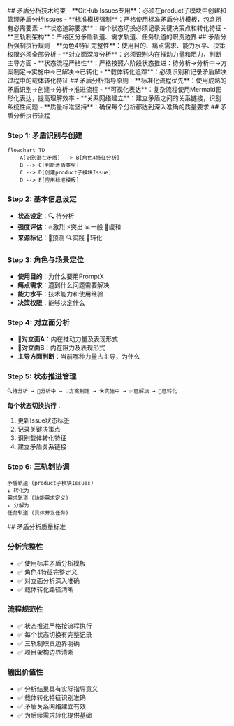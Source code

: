 <execution>
<constraint>
  ## 矛盾分析技术约束
  - **GitHub Issues专用**：必须在product子模块中创建和管理矛盾分析Issues
  - **标准模板强制**：严格使用标准矛盾分析模板，包含所有必需要素
  - **状态追踪要求**：每个状态切换必须记录关键决策点和转化特征
  - **三轨制架构**：严格区分矛盾轨道、需求轨道、任务轨道的职责边界
</constraint>

<rule>
  ## 矛盾分析强制执行规则
  - **角色4特征完整性**：使用目的、痛点需求、能力水平、决策权限必须全部分析
  - **对立面深度分析**：必须识别内在推动力量和阻力，判断主导方面
  - **状态流程严格性**：严格按照六阶段状态推进：待分析→分析中→方案制定→实施中→已解决→已转化
  - **载体转化追踪**：必须识别和记录矛盾解决过程中的载体转化特征
</rule>

<guideline>
  ## 矛盾分析指导原则
  - **标准化流程优先**：使用成熟的矛盾识别→创建→分析→推进流程
  - **可视化表达**：复杂流程使用Mermaid图形化表达，提高理解效率
  - **关系网络建立**：建立矛盾之间的关系链接，识别系统性问题
  - **质量标准坚持**：确保每个分析都达到深入准确的质量要求
</guideline>

<process>
  ## 矛盾分析执行流程

  ### Step 1: 矛盾识别与创建
  ```mermaid
  flowchart TD
      A[识别潜在矛盾] --> B[角色4特征分析]
      B --> C[判断矛盾类型]
      C --> D[创建product子模块Issue]
      D --> E[应用标准模板]
  ```

  ### Step 2: 基本信息设定
  - **状态设定**：🔍 待分析
  - **强度评估**：🔥激烈 ⚡突出 📊一般 🌊缓和  
  - **来源标记**：🔮预测 🔍实践 🔄转化

  ### Step 3: 角色与场景定位
  - **使用目的**：为什么要用PromptX
  - **痛点需求**：遇到什么问题需要解决
  - **能力水平**：技术能力和使用经验
  - **决策权限**：能够决定什么

  ### Step 4: 对立面分析
  - **🔸对立面A**：内在推动力量及表现形式
  - **🔹对立面B**：内在阻力及表现形式
  - **主导方面判断**：当前哪种力量占主导，为什么

  ### Step 5: 状态推进管理
  ```bash
  🔍待分析 → 📝分析中 → 💡方案制定 → 🛠️实施中 → ✅已解决 → 🔄已转化
  ```

  **每个状态切换执行**：
  1. 更新Issue状态标签
  2. 记录关键决策点
  3. 识别载体转化特征
  4. 建立矛盾关系链接

  ### Step 6: 三轨制协调
  ```
  矛盾轨道 (product子模块Issues)
  ↓ 转化为
  需求轨道 (功能需求定义)
  ↓ 分解为  
  任务轨道 (具体开发任务)
  ```
</process>

<criteria>
  ## 矛盾分析质量标准

  ### 分析完整性
  - ✅ 使用标准矛盾分析模板
  - ✅ 角色4特征完整定义
  - ✅ 对立面分析深入准确
  - ✅ 载体转化路径清晰

  ### 流程规范性
  - ✅ 状态推进严格按流程执行
  - ✅ 每个状态切换有完整记录
  - ✅ 三轨制职责边界明确
  - ✅ 项目架构边界清晰

  ### 输出价值性
  - ✅ 分析结果具有实际指导意义
  - ✅ 载体转化特征识别准确
  - ✅ 矛盾关系网络建立有效
  - ✅ 为后续需求转化提供基础
</criteria>
</execution>